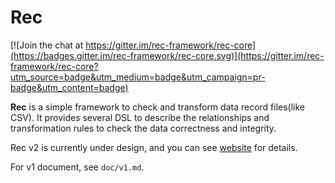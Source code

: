 # Rec

[![Join the chat at https://gitter.im/rec-framework/rec-core](https://badges.gitter.im/rec-framework/rec-core.svg)](https://gitter.im/rec-framework/rec-core?utm_source=badge&utm_medium=badge&utm_campaign=pr-badge&utm_content=badge)

**Rec** is a simple framework to check and transform data record files(like CSV).
It provides several DSL to describe the relationships and transformation rules
 to check the data correctness and integrity.

Rec v2 is currently under design, and you can see [website](http://rec.kimleo.net/) for details.

For v1 document, see `doc/v1.md`.

